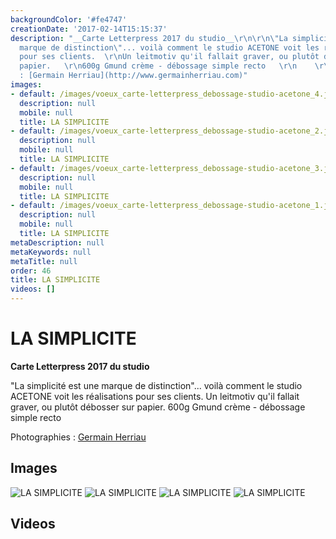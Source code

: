 ```yaml
---
backgroundColor: '#fe4747'
creationDate: '2017-02-14T15:15:37'
description: "__Carte Letterpress 2017 du studio__\r\n\r\n\"La simplicité est une
  marque de distinction\"... voilà comment le studio ACETONE voit les réalisations
  pour ses clients.  \r\nUn leitmotiv qu'il fallait graver, ou plutôt débosser sur
  papier.   \r\n600g Gmund crème - débossage simple recto   \r\n    \r\nPhotographies
  : [Germain Herriau](http://www.germainherriau.com)"
images:
- default: /images/voeux_carte-letterpress_debossage-studio-acetone_4.jpg
  description: null
  mobile: null
  title: LA SIMPLICITE
- default: /images/voeux_carte-letterpress_debossage-studio-acetone_2.jpg
  description: null
  mobile: null
  title: LA SIMPLICITE
- default: /images/voeux_carte-letterpress_debossage-studio-acetone_3.jpg
  description: null
  mobile: null
  title: LA SIMPLICITE
- default: /images/voeux_carte-letterpress_debossage-studio-acetone_1.jpg
  description: null
  mobile: null
  title: LA SIMPLICITE
metaDescription: null
metaKeywords: null
metaTitle: null
order: 46
title: LA SIMPLICITE
videos: []
---
```


# LA SIMPLICITE

__Carte Letterpress 2017 du studio__

"La simplicité est une marque de distinction"... voilà comment le studio ACETONE voit les réalisations pour ses clients.
Un leitmotiv qu'il fallait graver, ou plutôt débosser sur papier.
600g Gmund crème - débossage simple recto

Photographies : [Germain Herriau](http://www.germainherriau.com)

## Images

![LA SIMPLICITE](/images/voeux_carte-letterpress_debossage-studio-acetone_4.jpg)
![LA SIMPLICITE](/images/voeux_carte-letterpress_debossage-studio-acetone_2.jpg)
![LA SIMPLICITE](/images/voeux_carte-letterpress_debossage-studio-acetone_3.jpg)
![LA SIMPLICITE](/images/voeux_carte-letterpress_debossage-studio-acetone_1.jpg)

## Videos

